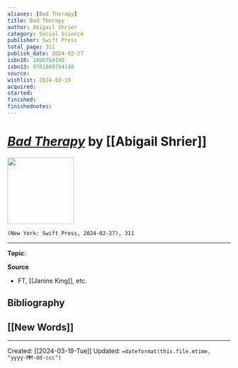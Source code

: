 ```yaml
---
aliases: [Bad Therapy]
title: Bad Therapy
author: Abigail Shrier
category: Social Science
publisher: Swift Press
total_page: 311
publish_date: 2024-02-27
isbn10: 1800754140
isbn13: 9781800754140
source: 
wishlist: 2024-03-19
acquired: 
started: 
finished: 
finishednotes: 
---
```

# *[Bad Therapy]()* by [[Abigail Shrier]]

<img src="http://books.google.com/books/content?id=5FfUEAAAQBAJ&printsec=frontcover&img=1&zoom=1&edge=curl&source=gbs_api" width=150>

`(New York: Swift Press, 2024-02-27), 311`



--- 
**Topic**: 

**Source**
- FT, [[Janine King]], etc.

**Bibliography**
- 
 
**[[New Words]]**
- 

---
Created: [[2024-03-19-Tue]]
Updated: `=dateformat(this.file.mtime, "yyyy-MM-dd-ccc")`